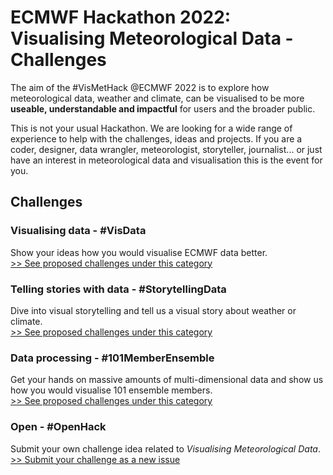 # ECMWF Hackathon 2022: Visualising Meteorological Data - Challenges

The aim of the #VisMetHack @ECMWF 2022 is to explore how meteorological data, weather and climate, can be visualised to be more **useable, understandable and impactful** for users and the broader public.

This is not your usual Hackathon. We are looking for a wide range of experience to help with the challenges, ideas and projects. If you are a coder, designer, data wrangler, meteorologist, storyteller, journalist... or just have an interest in meteorological data and visualisation this is the event for you.

## Challenges
### Visualising data - #VisData
Show your ideas how you would visualise ECMWF data better. <br>
[>> See proposed challenges under this category](https://github.com/vismethack/challenges/issues?q=is%3Aissue+is%3Aopen+label%3A%23VisData)

### Telling stories with data - #StorytellingData
Dive into visual storytelling and tell us a visual story about weather or climate. <br>
[>> See proposed challenges under this category](https://github.com/vismethack/challenges/issues?q=is%3Aissue+is%3Aopen+label%3A%23StorytellingData)

### Data processing - #101MemberEnsemble
Get your hands on massive amounts of multi-dimensional data and show us how you would visualise 101 ensemble members. <br>
[>> See proposed challenges under this category](https://github.com/vismethack/challenges/issues?q=is%3Aissue+is%3Aopen+label%3A%23101MemberEnsemble)

### Open - #OpenHack
Submit your own challenge idea related to *Visualising Meteorological Data*. <br>
[>> Submit your challenge as a new issue](https://github.com/vismethack/challenges/issues)
